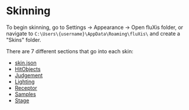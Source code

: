# Skinning

To begin skinning, go to Settings -> Appearance -> Open fluXis folder, or navigate to `C:\Users\{username}\AppData\Roaming\fluXis\` and create a "Skins" folder.

There are 7 different sections that go into each skin:

- [skin.json](/wiki/skinning/json)
- [HitObjects](/wiki/skinning/hitobjects)
- [Judgement](/wiki/skinning/judgement)
- [Lighting](/wiki/skinning/lighting)
- [Receptor](/wiki/skinning/receptor)
- [Samples](/wiki/skinning/samples)
- [Stage](/wiki/skinning/stage)